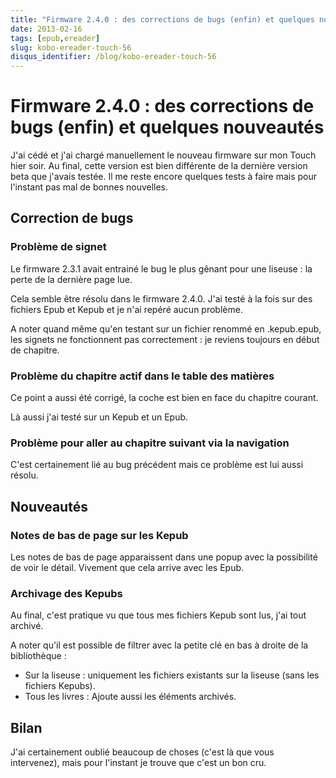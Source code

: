```yaml
---
title: "Firmware 2.4.0 : des corrections de bugs (enfin) et quelques nouveautés"
date: 2013-02-16
tags: [epub,ereader]
slug: kobo-ereader-touch-56
disqus_identifier: /blog/kobo-ereader-touch-56
---
```

# Firmware 2.4.0 : des corrections de bugs (enfin) et quelques nouveautés

J'ai cédé et j'ai chargé manuellement le nouveau firmware sur mon Touch hier soir. Au final, cette version est bien différente de la dernière version beta que j'avais testée. Il me reste encore quelques tests à faire mais pour l'instant pas mal de bonnes nouvelles.

## Correction de bugs

### Problème de signet
Le firmware 2.3.1 avait entrainé le bug le plus gênant pour une liseuse : la perte de la dernière page lue.

Cela semble être résolu dans le firmware 2.4.0. J'ai testé à la fois sur des fichiers Epub et Kepub et je n'ai repéré aucun problème.

A noter quand même qu'en testant sur un fichier renommé en .kepub.epub, les signets ne fonctionnent pas correctement : je reviens toujours en début de chapitre.

### Problème du chapitre actif dans le table des matières

Ce point a aussi été corrigé, la coche est bien en face du chapitre courant.

Là aussi j'ai testé sur un Kepub et un Epub.

### Problème pour aller au chapitre suivant via la navigation

C'est certainement lié au bug précédent mais ce problème est lui aussi résolu.

## Nouveautés

### Notes de bas de page sur les Kepub
Les notes de bas de page apparaissent dans une popup avec la possibilité de voir le détail. Vivement que cela arrive avec les Epub.

### Archivage des Kepubs

Au final, c'est pratique vu que tous mes fichiers Kepub sont lus, j'ai tout archivé.

A noter qu'il est possible de filtrer avec la petite clé en bas à droite de la bibliothèque :

* Sur la liseuse : uniquement les fichiers existants sur la liseuse (sans les fichiers Kepubs).
* Tous les livres : Ajoute aussi les éléments archivés.

## Bilan

J'ai certainement oublié beaucoup de choses (c'est là que vous intervenez), mais pour l'instant je trouve que c'est un bon cru.
